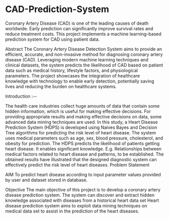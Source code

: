 # CAD-Prediction-System
Coronary Artery Disease (CAD) is one of the leading causes of death worldwide. Early prediction can significantly improve survival rates and reduce treatment costs. This project implements a machine learning-based prediction system for CAD using patient data.

Abstract
The Coronary Artery Disease Detection System aims to provide an efficient, accurate, and non-invasive method for diagnosing coronary artery disease (CAD). Leveraging modern machine learning techniques and clinical datasets, the system predicts the likelihood of CAD based on patient data such as medical history, lifestyle factors, and physiological parameters. 
The project showcases the integration of healthcare knowledge with technology to enable early detection, potentially saving lives and reducing the burden on healthcare systems.

Introduction :--

The health care industries collect huge amounts of data that contain some hidden information, which is useful for making effective decisions. For providing appropriate results and making effective decisions on data, some advanced data mining techniques are used. In this study, a Heart Disease Prediction System (HDPS) is developed using Naives Bayes and Decision Tree algorithms for predicting the risk level of heart disease. The system uses medical parameters such as age, sex, blood pressure, cholesterol, and obesity for prediction. The HDPS predicts the likelihood of patients getting heart disease. It enables significant knowledge. E.g. Relationships between medical factors related to heart disease and patterns, to be established. The obtained results have illustrated that the designed diagnostic system can effectively predict the risk level of heart diseases.
Problem Statement

AIM
To predict heart disease according to input parameter values provided by user and dataset stored in database.

Objective
The main objective of this project is to develop a coronary artery disease prediction system. The system can discover and extract hidden knowledge associated with diseases from a historical heart data set Heart disease prediction system aims to exploit data mining techniques on medical data set to assist in the prediction of the heart diseases.
